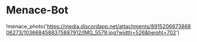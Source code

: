 # Menace-Bot
!menace_photo('https://media.discordapp.net/attachments/891520667386806273/1036684588375887912/IMG_5579.jpg?width=526&height=702')
